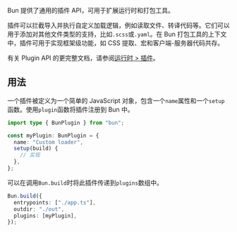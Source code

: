 Bun 提供了通用的插件 API，可用于扩展运行时和打包工具。

插件可以拦截导入并执行自定义加载逻辑，例如读取文件、转译代码等。它们可以用于添加对其他文件类型的支持，比如`.scss`或`.yaml`。在 Bun 打包工具的上下文中，插件可用于实现框架级功能，如 CSS 提取、宏和客户端-服务器代码共存。

有关 Plugin API 的更完整文档，请参阅[运行时 > 插件](/docs/runtime/plugins)。

## 用法

一个插件被定义为一个简单的 JavaScript 对象，包含一个`name`属性和一个`setup`函数。使用`plugin`函数将插件注册到 Bun 中。

```tsx#myPlugin.ts
import type { BunPlugin } from "bun";

const myPlugin: BunPlugin = {
  name: "Custom loader",
  setup(build) {
    // 实现
  },
};
```

可以在调用`Bun.build`时将此插件传递到`plugins`数组中。

```ts
Bun.build({
  entrypoints: ["./app.ts"],
  outdir: "./out",
  plugins: [myPlugin],
});
```

